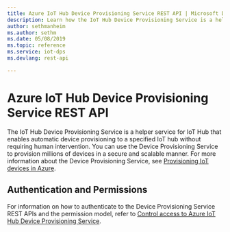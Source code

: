 ```yaml
---
title: Azure IoT Hub Device Provisioning Service REST API | Microsoft Docs
description: Learn how the IoT Hub Device Provisioning Service is a helper service for IoT Hub that enables automatic device provisioning to a specified IoT hub.
author: sethmanheim
ms.author: sethm
ms.date: 05/08/2019
ms.topic: reference
ms.service: iot-dps
ms.devlang: rest-api

---
```


# Azure IoT Hub Device Provisioning Service REST API

The IoT Hub Device Provisioning Service is a helper service for IoT Hub that enables automatic device provisioning to a specified IoT hub without requiring human intervention. You can use the Device Provisioning Service to provision millions of devices in a secure and scalable manner. For more information about the Device Provisioning Service, see [Provisioning IoT devices in Azure](/azure/iot-dps/about-iot-dps).

## Authentication and Permissions

For information on how to authenticate to the  Device Provisioning Service REST APIs and the permission model, refer to [Control access to Azure IoT Hub Device Provisioning Service](https://docs.microsoft.com/en-us/azure/iot-dps/how-to-control-access).
